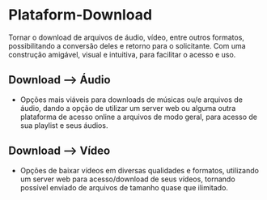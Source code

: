   # Plataform-Download
Tornar o download de arquivos de áudio, vídeo, entre outros formatos, possibilitando a conversão deles e retorno para o solicitante. Com uma construção amigável, visual e intuitiva, para facilitar o acesso e uso.


## Download --> Áudio
- Opções mais viáveis para downloads de músicas ou/e arquivos de áudio, dando a opção de utilizar um server web ou alguma outra plataforma de acesso online a arquivos de modo geral, para acesso de sua playlist e seus áudios.


## Download --> Vídeo
- Opções de baixar vídeos em diversas qualidades e formatos, utilizando um server web para acesso/download de seus vídeos, tornando possível enviado de arquivos de tamanho quase que ilimitado.

